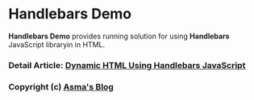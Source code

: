 # Handlebars Demo
**Handlebars Demo** provides running solution for using **Handlebars** JavaScript libraryin in HTML.

### Detail Article: [Dynamic HTML Using Handlebars JavaScript](https://bit.ly/2qHkSQk)

### Copyright (c) [Asma's Blog](https://www.asmak9.com/)
